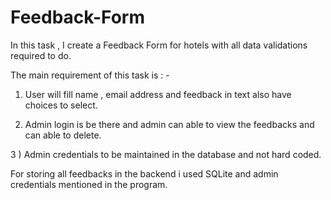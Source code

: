 # Feedback-Form

In this task , I create a Feedback Form for hotels with all data validations required to do. 

The main requirement of this task is : -

1) User will fill name , email address and feedback in text also have choices to select.

2) Admin login is be there and admin can able to view the feedbacks and can able to delete. 

3 ) Admin credentials to be maintained in the database and not hard coded.



For storing all feedbacks in the backend i used SQLite and admin credentials mentioned in the program.

